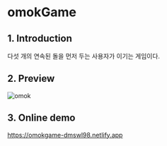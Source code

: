 # omokGame

## 1. Introduction
다섯 개의 연속된 돌을 먼저 두는 사용자가 이기는 게임이다.

## 2. Preview
![omok](https://user-images.githubusercontent.com/76807107/147241281-e3632915-eba2-4478-bff4-e2d45b3820a2.gif)

## 3. Online demo
https://omokgame-dmswl98.netlify.app
